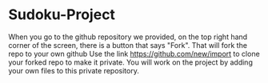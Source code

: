 # Sudoku-Project

When you go to the github repository we provided, on the top right hand corner of the screen, there is a button that says "Fork". That will fork the repo to your own github
Use the link https://github.com/new/import to clone your forked repo to make it private. You will work on the project by adding your own files to this private repository.
